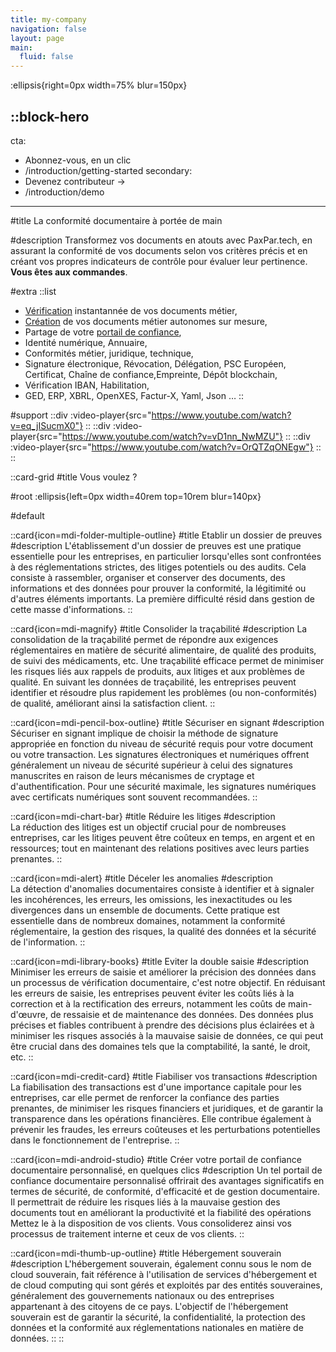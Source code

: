 ```yaml
---
title: my-company
navigation: false
layout: page
main:
  fluid: false
---
```


:ellipsis{right=0px width=75% blur=150px}

::block-hero
---
cta:
  - Abonnez-vous, en un clic
  - /introduction/getting-started
secondary:
  - Devenez contributeur →
  - /introduction/demo
---

#title
La conformité documentaire à portée de main

#description
Transformez vos documents en atouts avec PaxPar.tech, en 
assurant la conformité de vos documents selon vos critères précis et en créant vos propres indicateurs de contrôle pour évaluer leur pertinence. **Vous êtes aux commandes**.

#extra
  ::list
  - [Vérification](/blog/contributeur) instantannée de vos documents métier,
  - [Création](/blog/contributeur) de vos documents métier autonomes sur mesure,
  - Partage de votre [portail de confiance](/blog/portail),
  - Identité numérique, Annuaire,
  - Conformités métier, juridique, technique,
  - Signature électronique, Révocation, Délégation,
     PSC Européen, Certificat, Chaîne de confiance,Empreinte, Dépôt blockchain,
  - Vérification IBAN, Habilitation,
  - GED, ERP, XBRL, OpenXES, Factur-X, Yaml, Json …
  ::
  
#support
  ::div
    :video-player{src="https://www.youtube.com/watch?v=eq_jISucmX0"}
  ::
  ::div
    :video-player{src="https://www.youtube.com/watch?v=vD1nn_NwMZU"}
  ::
  ::div
    :video-player{src="https://www.youtube.com/watch?v=OrQTZqONEgw"}
  ::
::

::card-grid
#title
Vous voulez ?

#root
:ellipsis{left=0px width=40rem top=10rem blur=140px}

#default

  ::card{icon=mdi-folder-multiple-outline}
  #title
  Etablir un dossier de preuves
  #description
  L'établissement d'un dossier de preuves est une pratique essentielle pour les entreprises, en particulier lorsqu'elles sont confrontées à des réglementations strictes, des litiges potentiels ou des audits. Cela consiste à rassembler, organiser et conserver des documents, des informations et des données pour prouver la conformité, la légitimité ou d'autres éléments importants. La première difficulté résid dans gestion de cette masse d'informations.
  ::


  ::card{icon=mdi-magnify}
  #title
  Consolider la traçabilité
  #description
  La consolidation de la traçabilité permet de répondre aux exigences réglementaires en matière de sécurité alimentaire, de qualité des produits, de suivi des médicaments, etc.
  Une traçabilité efficace permet de minimiser les risques liés aux rappels de produits, aux litiges et aux problèmes de qualité. En suivant les données de traçabilité, les entreprises peuvent identifier et résoudre plus rapidement les problèmes (ou non-conformités) de qualité, améliorant ainsi la satisfaction client.
  ::

  ::card{icon=mdi-pencil-box-outline}
  #title
  Sécuriser en signant
  #description
  Sécuriser en signant implique de choisir la méthode de signature appropriée en fonction du niveau de sécurité requis pour votre document ou votre transaction. Les signatures électroniques et numériques offrent généralement un niveau de sécurité supérieur à celui des signatures manuscrites en raison de leurs mécanismes de cryptage et d'authentification. Pour une sécurité maximale, les signatures numériques avec certificats numériques sont souvent recommandées.
  ::


  ::card{icon=mdi-chart-bar}
  #title
  Réduire les litiges
  #description  
  La réduction des litiges est un objectif crucial pour de nombreuses entreprises, car les litiges peuvent être coûteux en temps, en argent et en ressources; tout en maintenant des relations positives avec leurs parties prenantes.
  ::

  ::card{icon=mdi-alert}
  #title
  Déceler les anomalies
  #description  
  La détection d'anomalies documentaires consiste à identifier et à signaler les incohérences, les erreurs, les omissions, les inexactitudes ou les divergences dans un ensemble de documents. Cette pratique est essentielle dans de nombreux domaines, notamment la conformité réglementaire, la gestion des risques, la qualité des données et la sécurité de l'information.
  ::

  ::card{icon=mdi-library-books}
  #title
  Eviter la double saisie
  #description
  Minimiser les erreurs de saisie et améliorer la précision des données dans un processus de vérification documentaire, c'est notre objectif. En réduisant les erreurs de saisie, les entreprises peuvent éviter les coûts liés à la correction et à la rectification des erreurs, notamment les coûts de main-d'œuvre, de ressaisie et de maintenance des données.
  Des données plus précises et fiables contribuent à prendre des décisions plus éclairées et à minimiser les risques associés à la mauvaise saisie de données, ce qui peut être crucial dans des domaines tels que la comptabilité, la santé, le droit, etc.
  ::

  ::card{icon=mdi-credit-card}
  #title
  Fiabiliser vos transactions
  #description
  La fiabilisation des transactions est d'une importance capitale pour les entreprises, car elle permet de renforcer la confiance des parties prenantes, de minimiser les risques financiers et juridiques, et de garantir la transparence dans les opérations financières. Elle contribue également à prévenir les fraudes, les erreurs coûteuses et les perturbations potentielles dans le fonctionnement de l'entreprise.
  ::

  ::card{icon=mdi-android-studio}
  #title
  Créer votre portail de confiance documentaire personnalisé, en quelques clics
  #description
  Un tel portail de confiance documentaire personnalisé offrirait des avantages significatifs en termes de sécurité, de conformité, d'efficacité et de gestion documentaire. Il permettrait de réduire les risques liés à la mauvaise gestion des documents tout en améliorant la productivité et la fiabilité des opérations
  Mettez le à la disposition de vos clients. Vous consoliderez ainsi vos processus de traitement interne et ceux de vos clients.
  ::

  ::card{icon=mdi-thumb-up-outline}
  #title
  Hébergement souverain
  #description
  L'hébergement souverain, également connu sous le nom de cloud souverain, fait référence à l'utilisation de services d'hébergement et de cloud computing qui sont gérés et exploités par des entités souveraines, généralement des gouvernements nationaux ou des entreprises appartenant à des citoyens de ce pays. L'objectif de l'hébergement souverain est de garantir la sécurité, la confidentialité, la protection des données et la conformité aux réglementations nationales en matière de données.
  ::
::


